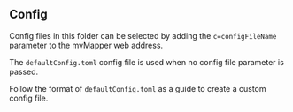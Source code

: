 Config
------

Config files in this folder can be selected by adding the `c=configFileName` parameter to the mvMapper web address.

The `defaultConfig.toml` config file is used when no config file parameter is passed.


Follow the format of `defaultConfig.toml` as a guide to create a custom config file.